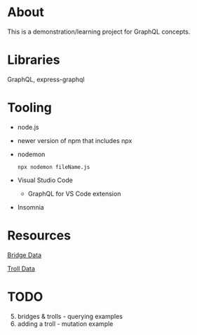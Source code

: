 # About

This is a demonstration/learning project for GraphQL concepts.

# Libraries

GraphQL, express-graphql

# Tooling

* node.js
* newer version of npm that includes npx
* nodemon

    `npx nodemon fileName.js`
* Visual Studio Code
    * GraphQL for VS Code extension
* Insomnia

# Resources
[Bridge Data](https://github.com/humphd/bridge-troll)

[Troll Data](http://www.dreamworks.com/trolls/explore/trolls/toys)

# TODO

5. bridges & trolls - querying examples
6. adding a troll - mutation example
